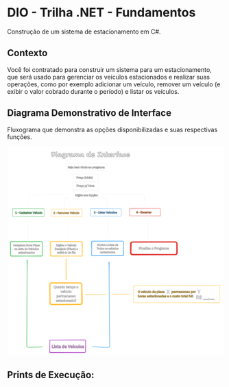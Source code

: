 # DIO - Trilha .NET - Fundamentos
Construção de um sistema de estacionamento em C#.

## Contexto
Você foi contratado para construir um sistema para um estacionamento, que será usado para gerenciar os veículos estacionados e realizar suas operações, como por exemplo adicionar um veículo, remover um veículo (e exibir o valor cobrado durante o período) e listar os veículos.

## Diagrama Demonstrativo de Interface
Fluxograma que demonstra as opções disponibilizadas e suas respectivas funções.

![Diagrama de Interface](Imagens/diagrama_tl_updated.png)

## Prints de Execução: